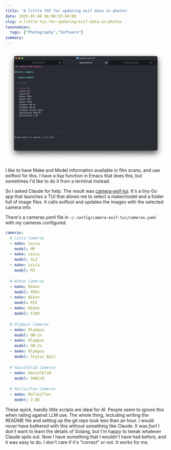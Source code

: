```yaml
---
title: 'A little TUI for updating exif data in photos'
date: 2025-07-08 06:00:53-04:00
slug: a-little-tui-for-updating-exif-data-in-photos
taxonomies:
  tags: ["Photography","Software"]
summary: 
---
```


![Screenshot of TUI](20250708-tui.jpeg " ")

I like to have Make and Model information available in film scans, and use exiftool for this. I have a lisp function in Emacs that does this, but sometimes I'd like to do it from a terminal instead.

So I asked Claude for help. The result was [camera-exif-tui](https://github.com/jackbaty/camera-exif-tui). It's a tiny Go app that launches a TUI that allows me to select a make/model and a folder full of image files. It calls exiftool and updates the images with the selected camera info.

There's a cameras.yaml file in `~/.config/camera-exif-tui/cameras.yaml` with my cameras configured.

```yaml
cameras:
  # Leica Cameras
  - make: Leica
    model: MP
  - make: Leica
    model: SL2
  - make: Leica
    model: M3

  # Nikon Cameras
  - make: Nikon
    model: FM2n
  - make: Nikon
    model: FE2
  - make: Nikon
    model: F100

  # Olympus Cameras
  - make: Olympus
    model: OM-1n
  - make: Olympus
    model: OM-2n
  - make: Olympus
    model: Stylus Epic

  # Hasselblad Cameras
  - make: Hasselblad
    model: 500C/M

  # Rolleiflex Cameras
  - make: Rolleiflex
    model: 2.8D
```

These quick, handly little scripts are ideal for AI. People seem to ignore this when railing against LLM use. The whole thing, including writing the README file and setting up the git repo took less than an hour. I would _never_ have bothered with this without something like Claude. It was _fun_! I don't want to learn the details of Golang, but I'm happy to tweak whatever Claude spits out. Now I have something that I wouldn't have had before, and it was easy to do. I don't care if it's "correct" or not. It works for me.


